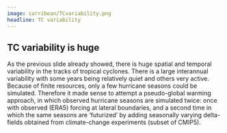 ```yaml
---
image: carribean/TCvariability.png
headline: TC variability
---
```


## TC variability is huge

As the previous slide already showed, there is huge spatial and temporal variability in the tracks of tropical cyclones. There is a large interannual variability with some years being relatively quiet and others very active. Because of finite resources, only a few hurricane seasons could be simulated. Therefore it made sense to attempt a pseudo-global warming approach, in which observed hurricane seasons are simulated twice: once with observed (ERA5) forcing at lateral boundaries, and a second time in which the same seasons are ‘futurized’ by adding seasonally varying delta-fields obtained from climate-change experiments (subset of CMIP5).
